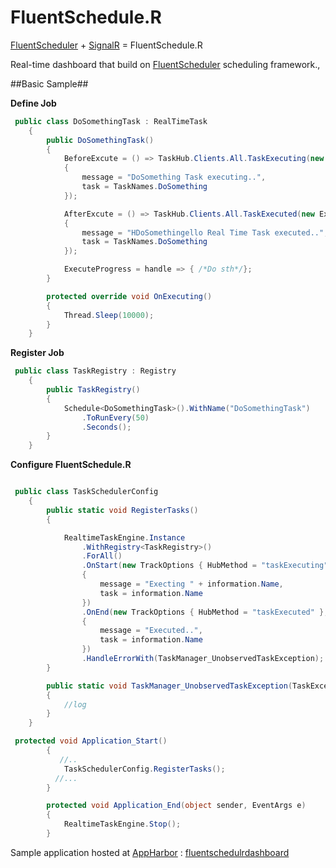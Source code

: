 FluentSchedule.R
================

[FluentScheduler](https://github.com/jgeurts/FluentScheduler) + [SignalR](https://github.com/jgeurts/FluentScheduler) = FluentSchedule.R

Real-time dashboard that build on [FluentScheduler](https://github.com/jgeurts/FluentScheduler) scheduling framework., 

##Basic Sample##

**Define Job**
```cs
 public class DoSomethingTask : RealTimeTask
    {
        public DoSomethingTask()
        {
            BeforeExcute = () => TaskHub.Clients.All.TaskExecuting(new ExecutionHandle
            {
                message = "DoSomething Task executing..",
                task = TaskNames.DoSomething
            });

            AfterExcute = () => TaskHub.Clients.All.TaskExecuted(new ExecutionHandle
            {
                message = "HDoSomethingello Real Time Task executed..",
                task = TaskNames.DoSomething
            });

            ExecuteProgress = handle => { /*Do sth*/};
        }

        protected override void OnExecuting()
        {
            Thread.Sleep(10000);
        }
    }
```

**Register Job**
```cs
 public class TaskRegistry : Registry
    {
        public TaskRegistry()
        {
            Schedule<DoSomethingTask>().WithName("DoSomethingTask")
                .ToRunEvery(50)
                .Seconds();
        }
    }

```
**Configure FluentSchedule.R**
```cs

 public class TaskSchedulerConfig
    {
        public static void RegisterTasks()
        {

            RealtimeTaskEngine.Instance
                .WithRegistry<TaskRegistry>()
                .ForAll()
                .OnStart(new TrackOptions { HubMethod = "taskExecuting" }, information => new ExecutionHandle
                {
                    message = "Execting " + information.Name,
                    task = information.Name
                })
                .OnEnd(new TrackOptions { HubMethod = "taskExecuted" }, information => new ExecutionHandle
                {
                    message = "Executed..",
                    task = information.Name
                })
                .HandleErrorWith(TaskManager_UnobservedTaskException);
        }

        public static void TaskManager_UnobservedTaskException(TaskExceptionInformation sender, UnhandledExceptionEventArgs e)
        {
            //log
        }
    }
```

```cs
 protected void Application_Start()
        {
           //..
            TaskSchedulerConfig.RegisterTasks();
          //...
        }

        protected void Application_End(object sender, EventArgs e)
        {
            RealtimeTaskEngine.Stop();
        }
```


Sample application hosted at [AppHarbor](https://appharbor.com/) : [fluentschedulrdashboard](http://fluentschedulrdashboard.apphb.com/Home/Index)
